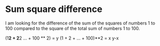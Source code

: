 # Sum square difference

I am looking for the difference of the sum of the squares of numbers 1 to 100 compared to the square of the total sum of numbers 1 to 100.

(1**2 + 2**2 ... + 100 ** 2) = y
(1 + 2 + ... + 100)**2 = x
y-x

